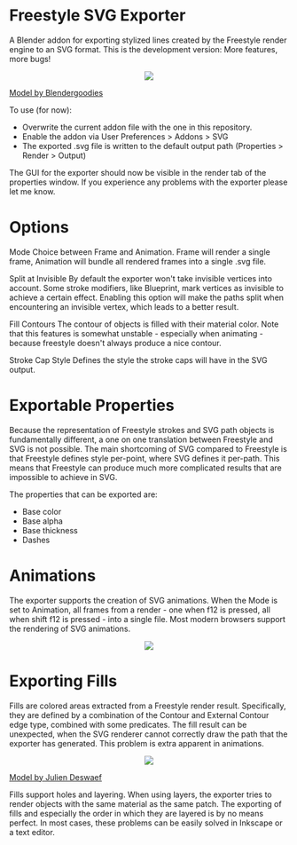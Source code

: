 Freestyle SVG Exporter
======================

A Blender addon for exporting stylized lines created by the Freestyle render engine to an SVG format. 
This is the development version: More features, more bugs!

<p align="center"><img src ="https://rawgit.com/folkertdev/freestyle-svg-exporter/master/Examples/car.svg" /></p>
<a style"font-size:12pt;" align="right" href="http://www.blendswap.com/blends/view/76715">Model by Blendergoodies</a>

To use (for now):
- Overwrite the current addon file with the one in this repository. 
- Enable the addon via User Preferences > Addons > SVG
- The exported .svg file is written to the default output path (Properties > Render > Output)

The GUI for the exporter should now be visible in the render tab of the properties window. If you experience any problems with the exporter please let me know. 

Options
=======

Mode
   Choice between Frame and Animation. Frame will render a single frame, Animation will bundle all rendered frames into a single .svg file. 

Split at Invisible
   By default the exporter won't take invisible vertices into account. Some stroke modifiers, like Blueprint, mark vertices as invisible to achieve a certain effect. Enabling this option will make the paths split when encountering an invisible vertex, which leads to a better result. 

Fill Contours
   The contour of objects is filled with their material color. Note that this features is somewhat unstable - especially when animating - because freestyle doesn't always produce a nice contour. 

Stroke Cap Style
   Defines the style the stroke caps will have in the SVG output. 


Exportable Properties
=====================

Because the representation of Freestyle strokes and SVG path objects is fundamentally different, a one on one translation between Freestyle and SVG is not possible. The main shortcoming of SVG compared to Freestyle is that Freestyle defines style per-point, where SVG defines it per-path. This means that Freestyle can produce much more complicated results that are impossible to achieve in SVG. 

The properties that can be exported are:

* Base color
* Base alpha
* Base thickness
* Dashes

Animations
==========

The exporter supports the creation of SVG animations. When the Mode is set to Animation, all frames from a render - one when f12 is pressed, all when shift f12 is pressed - into a single file. Most modern browsers support the rendering of SVG animations. 


<p align="center"><img src ="https://rawgit.com/folkertdev/freestyle-svg-exporter/master/Examples/rotating cube.svg" /></p>


Exporting Fills 
===============

Fills are colored areas extracted from a Freestyle render result. Specifically, they are defined by a combination of the Contour and External Contour edge type, combined with some predicates. The fill result can be unexpected, when the SVG renderer cannot correctly draw the path that the exporter has generated. This problem is extra apparent in animations. 

<p align="center"><img src="https://rawgit.com/folkertdev/freestyle-svg-exporter/master/Examples/final.svg" />
</p>
<a style"font-size:12pt;" align="right" href="https://github.com/xuv">Model by Julien Deswaef</a>

Fills support holes and layering. When using layers, the exporter tries to render objects with the same material as the same patch. The exporting of fills and especially the order in which they are layered is by no means perfect. In most cases, these problems can be easily solved in Inkscape or a text editor.  
